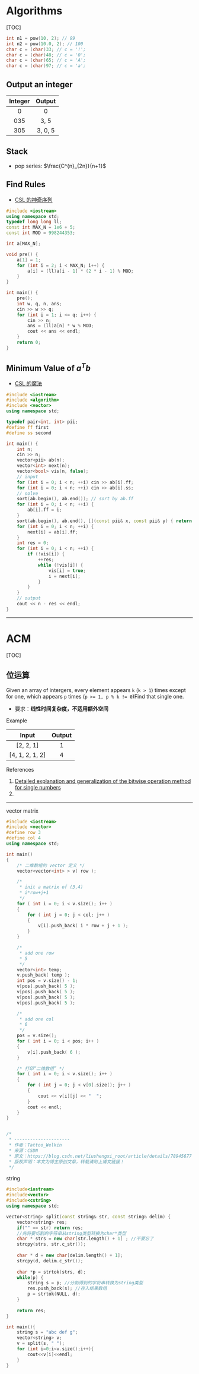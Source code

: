 # Algorithms

[TOC]

```c++
int n1 = pow(10, 2); // 99
int n2 = pow(10.0, 2); // 100
char c = (char)33; // c = '!';
char c = (char)48; // c = '0';
char c = (char)65; // c = 'A';
char c = (char)97; // c = 'a';

```

## Output an integer

| Integer | Output  |
| :-----: | :-----: |
|    0    |    0    |
|   035   |  3, 5   |
|   305   | 3, 0, 5 |

## Stack

- pop series: $\frac{C^{n}_{2n}}{n+1}$

## Find Rules

- [CSL 的神奇序列](https://ac.nowcoder.com/acm/contest/551/F)

```c++
#include <iostream>
using namespace std;
typedef long long ll;
const int MAX_N = 1e6 + 5;
const int MOD = 998244353;

int a[MAX_N];

void pre() {
	a[1] = 1;
	for (int i = 2; i < MAX_N; i++) {
		a[i] = (ll)a[i - 1] * (2 * i - 1) % MOD;
	}
}

int main() {
	pre();
	int w, q, n, ans;
	cin >> w >> q;
	for (int i = 1; i <= q; i++) {
		cin >> n;
		ans = (ll)a[n] * w % MOD;
		cout << ans << endl;
	}
	return 0;
}

```

## Minimum Value of $a^Tb$

- [CSL 的魔法](https://ac.nowcoder.com/acm/contest/551/E)

```c++
#include <iostream>
#include <algorithm>
#include <vector>
using namespace std;

typedef pair<int, int> pii;
#define ff first
#define ss second

int main() {
	int n;
	cin >> n;
	vector<pii> ab(n);
	vector<int> next(n);
	vector<bool> vis(n, false);
	// input
	for (int i = 0; i < n; ++i) cin >> ab[i].ff;
	for (int i = 0; i < n; ++i) cin >> ab[i].ss;
	// solve
	sort(ab.begin(), ab.end()); // sort by ab.ff
	for (int i = 0; i < n; ++i) {
		ab[i].ff = i;
	}
	sort(ab.begin(), ab.end(), [](const pii& x, const pii& y) { return x.ss > y.ss; });
	for (int i = 0; i < n; ++i) {
		next[i] = ab[i].ff;
	}
	int res = 0;
	for (int i = 0; i < n; ++i) {
		if (!vis[i]) {
			++res;
			while (!vis[i]) {
				vis[i] = true;
				i = next[i];
			}
		}
	}
	// output
	cout << n - res << endl;
}
```

-----

# ACM

[TOC]

## 位运算



Given an array of intergers, every element appears `k` (`k > 1`) times except for one, which appears `p` times (`p >= 1, p % k != 0`)Find that single one.

- 要求：**线性时间复杂度，不适用额外空间**

Example

|      Input      | Output |
| :-------------: | :----: |
|    [2, 2, 1]    |   1    |
| [4, 1, 2, 1, 2] |   4    |

References

1. [Detailed explanation and generalization of the bitwise operation method for single numbers](https://leetcode.com/problems/single-number-ii/discuss/43295/Detailed-explanation-and-generalization-of-the-bitwise-operation-method-for-single-numbers)
2. 

------



vector matrix

```c++
#include <iostream>
#include <vector>
#define row	3
#define col	4
using namespace std;

int main()
{
	/* 二维数组的 vector 定义 */
	vector<vector<int> > v( row );

	/*
	 * init a matrix of (3,4)
	 * i*row+j+1
	 */
	for ( int i = 0; i < v.size(); i++ )
	{
		for ( int j = 0; j < col; j++ )
		{
			v[i].push_back( i * row + j + 1 );
		}
	}

	/*
	 * add one row
	 * 5
	 */
	vector<int> temp;
	v.push_back( temp );
	int pos = v.size() - 1;
	v[pos].push_back( 5 );
	v[pos].push_back( 5 );
	v[pos].push_back( 5 );
	v[pos].push_back( 5 );

	/*
	 * add one col
	 * 6
	 */
	pos = v.size();
	for ( int i = 0; i < pos; i++ )
	{
		v[i].push_back( 6 );
	}

	/* 打印“二维数组” */
	for ( int i = 0; i < v.size(); i++ )
	{
		for ( int j = 0; j < v[0].size(); j++ )
		{
			cout << v[i][j] << "  ";
		}
		cout << endl;
	}
}


/*
 * ---------------------
 * 作者：Tattoo_Welkin
 * 来源：CSDN
 * 原文：https://blog.csdn.net/liushengxi_root/article/details/78945677
 * 版权声明：本文为博主原创文章，转载请附上博文链接！
 */
```

string

```c++
#include<iostream>
#include<vector>
#include<cstring>
using namespace std;

vector<string> split(const string& str, const string& delim) {  
	vector<string> res;  
	if("" == str) return res;  
	//先将要切割的字符串从string类型转换为char*类型  
	char * strs = new char[str.length() + 1] ; //不要忘了  
	strcpy(strs, str.c_str());   
 
	char * d = new char[delim.length() + 1];  
	strcpy(d, delim.c_str());  
 
	char *p = strtok(strs, d);  
	while(p) {  
		string s = p; //分割得到的字符串转换为string类型  
		res.push_back(s); //存入结果数组  
		p = strtok(NULL, d);  
	}  
 
	return res;  
} 

int main(){
    string s = "abc def g";
    vector<string> v;
    v = split(s, " ");
    for (int i=0;i<v.size();i++){
        cout<<v[i]<<endl;
    }
}
```





